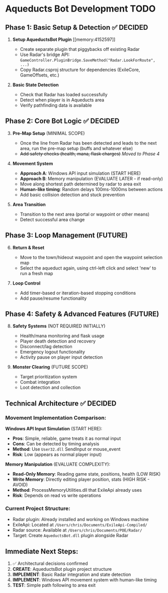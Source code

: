 # Aqueducts Bot Development TODO

## Phase 1: Basic Setup & Detection ✅ **DECIDED**
1. **Setup AqueductsBot Plugin** [[memory:4152597]]
   - Create separate plugin that piggybacks off existing Radar 
   - Use Radar's bridge API: `GameController.PluginBridge.SaveMethod("Radar.LookForRoute", ...)`
   - Copy Radar.csproj structure for dependencies (ExileCore, GameOffsets, etc.)

2. **Basic State Detection**
   - Check that Radar has loaded successfully
   - Detect when player is in Aqueducts area
   - Verify pathfinding data is available

## Phase 2: Core Bot Logic ✅ **DECIDED**
3. **Pre-Map Setup** (MINIMAL SCOPE)
   - Once the line from Radar has been detected and leads to the next area, run the pre-map setup (buffs and whatever else)
   - ~~Add safety checks (health, mana, flask charges)~~ *Moved to Phase 4*

4. **Movement System** 
   - **Approach A**: Windows API input simulation (START HERE)
   - **Approach B**: Memory manipulation (EVALUATE LATER - if read-only)
   - Move along shortest path determined by radar to area exit
   - **Human-like timing**: Random delays 100ms-1000ms between actions
   - Add basic collision detection and stuck prevention

5. **Area Transition**
   - Transition to the next area (portal or waypoint or other means)
   - Detect successful area change

## Phase 3: Loop Management (FUTURE)
6. **Return & Reset**
   - Move to the town/hideout waypoint and open the waypoint selection map
   - Select the aqueduct again, using ctrl-left click and select 'new' to run a fresh map
   
7. **Loop Control**
   - Add timer-based or iteration-based stopping conditions
   - Add pause/resume functionality

## Phase 4: Safety & Advanced Features (FUTURE)
8. **Safety Systems** (NOT REQUIRED INITIALLY)
   - Health/mana monitoring and flask usage
   - Player death detection and recovery
   - Disconnect/lag detection
   - Emergency logout functionality
   - Activity pause on player input detection

9. **Monster Clearing** (FUTURE SCOPE)
   - Target prioritization system
   - Combat integration
   - Loot detection and collection

## Technical Architecture ✅ **DECIDED**

### Movement Implementation Comparison:

**Windows API Input Simulation** (START HERE):
- **Pros**: Simple, reliable, game treats it as normal input
- **Cons**: Can be detected by timing analysis
- **Method**: Use `User32.dll` SendInput or mouse_event
- **Risk**: Low (appears as normal player input)

**Memory Manipulation** (EVALUATE COMPLEXITY):
- **Read-Only Memory**: Reading game state, positions, health (LOW RISK)
- **Write Memory**: Directly editing player position, stats (HIGH RISK - AVOID)
- **Method**: ProcessMemoryUtilities.dll that ExileApi already uses
- **Risk**: Depends on read vs write operations

### Current Project Structure:
- Radar plugin: Already installed and working on Windows machine
- ExileApi: Located at `/Users/chris/Documents/ExileApi-Compiled/`
- Radar source: Available at `/Users/chris/Documents/POE/Radar/`
- Target: Create `AqueductsBot.dll` plugin alongside Radar

## Immediate Next Steps:
1. ✅ Architectural decisions confirmed
2. **CREATE**: AqueductsBot plugin project structure
3. **IMPLEMENT**: Basic Radar integration and state detection  
4. **IMPLEMENT**: Windows API movement system with human-like timing
5. **TEST**: Simple path following to area exit 
